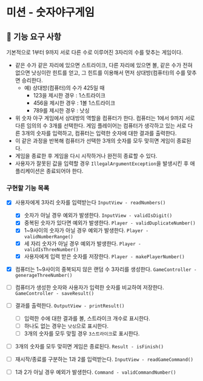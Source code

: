 # 미션 - 숫자야구게임

## 🚀 기능 요구 사항

기본적으로 1부터 9까지 서로 다른 수로 이루어진 3자리의 수를 맞추는 게임이다.

- 같은 수가 같은 자리에 있으면 스트라이크, 다른 자리에 있으면 볼, 같은 수가 전혀 없으면 낫싱이란 힌트를 얻고, 그 힌트를 이용해서 먼저 상대방(컴퓨터)의 수를 맞추면 승리한다.
    - 예) 상대방(컴퓨터)의 수가 425일 때
        - 123을 제시한 경우 : 1스트라이크
        - 456을 제시한 경우 : 1볼 1스트라이크
        - 789를 제시한 경우 : 낫싱
- 위 숫자 야구 게임에서 상대방의 역할을 컴퓨터가 한다. 컴퓨터는 1에서 9까지 서로 다른 임의의 수 3개를 선택한다. 게임 플레이어는 컴퓨터가 생각하고 있는 서로 다른 3개의 숫자를 입력하고, 컴퓨터는 입력한 숫자에 대한
  결과를 출력한다.
- 이 같은 과정을 반복해 컴퓨터가 선택한 3개의 숫자를 모두 맞히면 게임이 종료된다.
- 게임을 종료한 후 게임을 다시 시작하거나 완전히 종료할 수 있다.
- 사용자가 잘못된 값을 입력할 경우 `IllegalArgumentException`을 발생시킨 후 애플리케이션은 종료되어야 한다.


### 구현할 기능 목록
- [x] 사용자에게 3자리 숫자를 입력받는다 `InputView - readNumbers()` 
  - [x] 숫자가 아닐 경우 예외가 발생한다. `InputView - validIsDigit()`
  - [x] 중복된 숫자가 있다면 예외가 발생한다. `Player - validDuplicateNumber()`
  - [x] 1~9사이의 숫자가 아닐 경우 예외가 발생한다. `Player - validNumberRange()`
  - [x] 세 자리 숫자가 아닐 경우 예외가 발생한다. `Player - validIsThreeNumber()`
  - [x] 사용자에게 입력 받은 숫자를 저장한다. `Player - makePlayerNumber()`
- [x] 컴퓨터는 1~9사이의 중복되지 않은 랜덤 수 3자리를 생성한다. `GameController - generageThreeNumber()`
- [ ] 컴퓨터가 생성한 숫자와 사용자가 입력한 숫자를 비교하여 저장한다. `GameController - saveResult()`
- [ ] 결과를 출력한다. `OutputView - printResult()`
  - [ ] 입력한 수에 대한 결과를 볼, 스트라이크 개수로 표시한다. 
  - [ ] 하나도 없는 경우는 `낫싱`으로 표시한다.
  - [ ] 3개의 숫자를 모두 맞힐 경우 `3스트라이크`로 표시한다. 
- [ ] 3개의 숫자를 모두 맞히면 게임은 종료된다. `Result - isFinish()`

- [ ] 재시작/종료를 구분하는 1과 2를 입력받는다. `InputView - readGameCommand()`
- [ ] 1과 2가 아닐 경우 예외가 발생한다. `Command - validCommandNumber()`